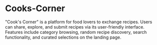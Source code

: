 # Cooks-Corner
"Cook's Corner" is a platform for food lovers to exchange recipes. Users can share, explore, and submit recipes via its user-friendly interface. Features include category browsing, random recipe discovery, search functionality, and curated selections on the landing page.
